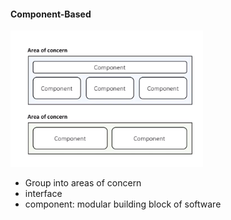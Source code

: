 #### Component-Based 

![](../images/b78d829c.png)

- Group into areas of concern
- interface
- component: modular building block of software
